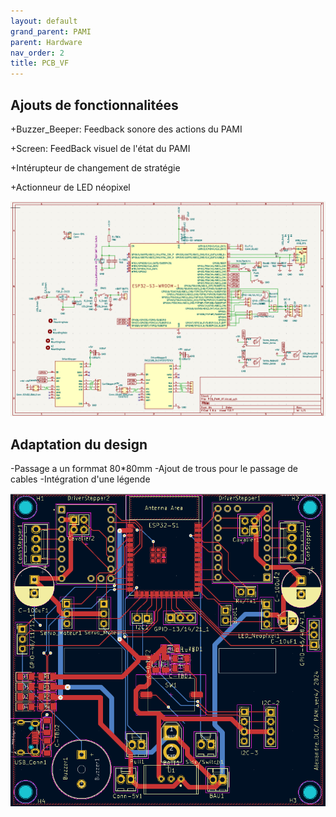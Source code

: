 ```yaml
---
layout: default
grand_parent: PAMI
parent: Hardware
nav_order: 2
title: PCB_VF
---
```


## Ajouts de fonctionnalitées

+Buzzer_Beeper: Feedback sonore des actions du PAMI

+Screen: FeedBack visuel de l'état du PAMI

+Intérupteur de changement de stratégie

+Actionneur de LED néopixel

![shema](./SchematicPAMIVF.png)

## Adaptation du design

-Passage a un formmat 80*80mm
-Ajout de trous pour le passage de cables
-Intégration d'une légende

![pcb](./PCBPAMIVF.png)

